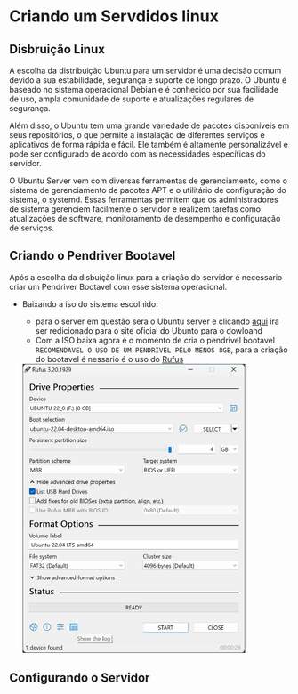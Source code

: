 # Criando um Servdidos linux 

## Disbruição Linux

A escolha da distribuição Ubuntu para um servidor é uma decisão comum devido a sua estabilidade, segurança e suporte de longo prazo. O Ubuntu é baseado no sistema operacional Debian e é conhecido por sua facilidade de uso, ampla comunidade de suporte e atualizações regulares de segurança.

Além disso, o Ubuntu tem uma grande variedade de pacotes disponíveis em seus repositórios, o que permite a instalação de diferentes serviços e aplicativos de forma rápida e fácil. Ele também é altamente personalizável e pode ser configurado de acordo com as necessidades específicas do servidor.

O Ubuntu Server vem com diversas ferramentas de gerenciamento, como o sistema de gerenciamento de pacotes APT e o utilitário de configuração do sistema, o systemd. Essas ferramentas permitem que os administradores de sistema gerenciem facilmente o servidor e realizem tarefas como atualizações de software, monitoramento de desempenho e configuração de serviços.


## Criando o Pendriver Bootavel 

 Após a escolha da disbuição linux para  a criação do servidor é necessario criar um Pendriver Bootavel com esse sistema operacional.

 - Baixando a iso do sistema escolhido:
    -  para o server em questão sera o Ubuntu server e clicando [aqui](https://ubuntu.com/download/server)  ira ser redicionado para o site oficial do Ubunto para o dowloand 
    - Com a ISO baixa agora é o momento  de cria o pendrivel bootavel `RECOMENDAVEL O USO DE UM PENDRIVEL PELO MENOS 8GB`, para a criação do bootavel é nessario é o uso do [Rufus](http://rufus.ie/pt_BR/)

    <img src="assets\screenshot2_en.png" width="400">

## Configurando o Servidor 

